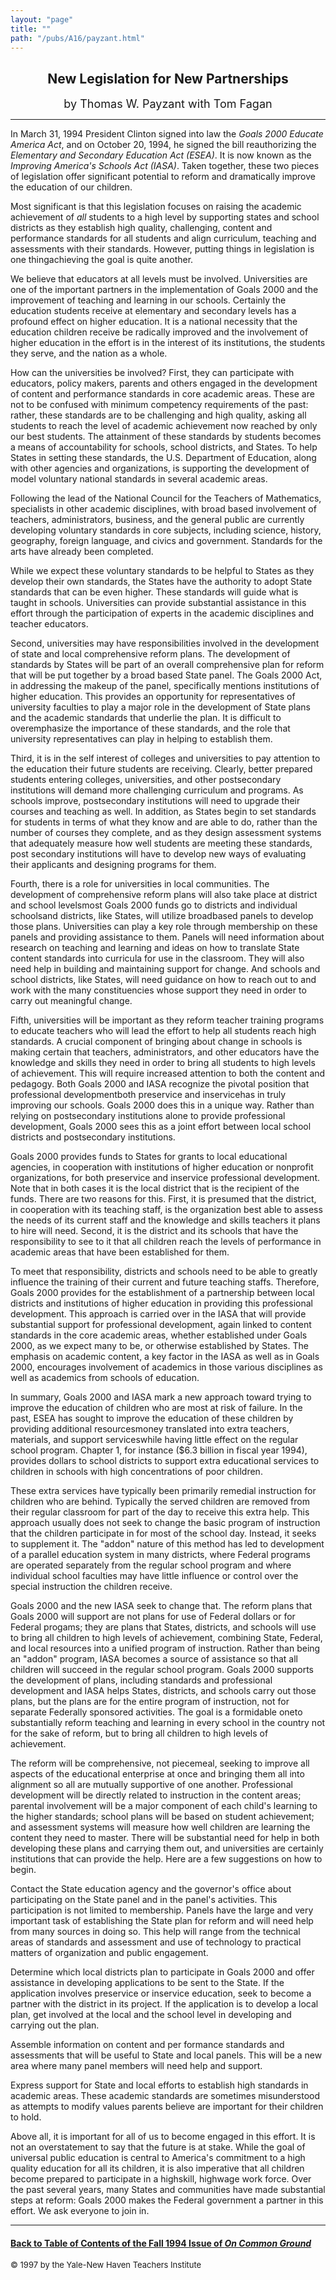 ```yaml
---
layout: "page"
title: ""
path: "/pubs/A16/payzant.html"
---
```

<main>
<center>
<h2>
New Legislation for New Partnerships</h2>
<p><font size="+1">by Thomas W. Payzant with Tom Fagan</font>
</p></center>
<hr/>
In March 31, 1994 President Clinton signed into law the <i>Goals 2000
Educate America Act</i>, and on October 20, 1994, he signed the bill
reauthorizing the <i>Elementary and Secondary Education Act (ESEA)</i>.
It is now known as the <i>Improving America's Schools Act (IASA)</i>.
Taken together, these two pieces of legislation offer significant
potential to reform and dramatically improve the education of our
children.
<p>
Most significant is that this legislation focuses on raising the  academic
achievement of <i>all</i> students to a high level by supporting  states
and school districts as they establish high quality, challenging,  content
and performance standards for all students and align  curriculum, teaching
and assessments with their standards.   However, putting things in
legislation is one thing­achieving the goal  is quite another.
</p><p>
We believe that educators at all levels must be involved.   Universities
are one of the important partners in the implementation  of Goals 2000 and
the improvement of teaching and learning in our  schools.  Certainly the
education students receive at elementary and  secondary levels has a
profound effect on higher education.  It is a  national necessity that the
education children receive be radically  improved and the involvement of
higher education in the effort is in  the interest of its institutions,
the students they serve, and the nation  as a whole.
</p><p>
How can the universities be involved?  First, they can participate  with
educators, policy makers, parents and others engaged in the  development
of content and performance standards in core academic  areas.  These are
not to be confused with minimum competency  requirements of the past:
rather, these standards are to be  challenging and high quality, asking
all students to reach the level of  academic achievement now reached by
only our best students.  The  attainment of these standards by students
becomes a means of  accountability for schools, school districts, and
States.  To help States  in setting these standards, the U.S. Department
of Education, along  with other agencies and organizations, is supporting
the development  of model voluntary national standards in several academic
areas.
</p><p>
Following the lead of the National Council for the Teachers of
Mathematics, specialists in other academic disciplines, with broad­
based involvement of teachers, administrators, business, and the  general
public are currently developing voluntary standards in core  subjects,
including science, history, geography, foreign language, and  civics and
government.  Standards for the arts have already been  completed.
</p><p>
While we expect these voluntary standards to be helpful to States as  they
develop their own standards, the States have the authority to  adopt State
standards that can be even higher.  These standards will  guide what is
taught in schools.  Universities can provide substantial  assistance in
this effort through the participation of experts in the  academic
disciplines and teacher educators.
</p><p>
Second, universities may have responsibilities involved in the
development of state and local comprehensive reform plans. The
development of standards by States will be part of an overall
comprehensive plan for reform that will be put together by a broad  based
State panel. The Goals 2000 Act, in addressing the makeup of  the panel,
specifically mentions institutions of higher education. This  provides an
opportunity for representatives of university faculties to  play a major
role in the development of State plans and the academic  standards that
underlie the plan. It is difficult to overemphasize the  importance of
these standards, and the role that university  representatives can play in
helping to establish them.
</p><p>
Third, it is in the self interest of colleges and universities to pay
attention to the education their future students are receiving. Clearly,
better prepared students entering colleges, universities, and other
post­secondary institutions will demand more challenging curriculum
and programs. As schools improve, post­secondary institutions will
need to upgrade their courses and teaching as well. In addition, as
States begin to set standards for students in terms of what they  know and
are able to do, rather than the number of courses they  complete, and as
they design assessment systems that adequately  measure how well students
are meeting these standards, post­ secondary institutions will have
to develop new ways of evaluating  their applicants and designing programs
for them.
</p><p>
Fourth, there is a role for universities in local communities. The
development of comprehensive reform plans will also take place at
district and school levels­most Goals 2000 funds go to districts and
individual schools­and districts, like States, will utilize
broad­based  panels to develop those plans. Universities can play a
key role  through membership on these panels and providing assistance to
them. Panels will need information about research on teaching and
learning and ideas on how to translate State content standards into
curricula for use in the classroom. They will also need help in  building
and maintaining support for change. And schools and school  districts,
like States, will need guidance on how to reach out to and  work with the
many constituencies whose support they need in  order to carry out
meaningful change.
</p><p>
Fifth, universities will be important as they reform teacher training
programs to educate teachers who will lead the effort to help all
students reach high standards. A crucial component of bringing about
change in schools is making certain that teachers, administrators, and
other educators have the knowledge and skills they need in order to  bring
all students to high levels of achievement. This will require  increased
attention to both the content and pedagogy.  Both Goals  2000 and IASA
recognize the pivotal position that professional  development­both
pre­service and in­service­has in truly improving  our
schools. Goals 2000 does this in a unique way. Rather than  relying on
post­secondary institutions alone to provide professional
development, Goals 2000 sees this as a joint effort between local  school
districts and post­secondary institutions.
</p><p>
Goals 2000 provides funds to States for grants to local educational
agencies, in cooperation with institutions of higher education or
nonprofit organizations, for both pre­service and in­service
professional development. Note that in both cases it is the local
district that is the recipient of the funds. There are two reasons for
this. First, it is presumed that the district, in cooperation with its
teaching staff, is the organization best able to assess the needs of its
current staff and the knowledge and skills teachers it plans to hire  will
need. Second, it is the district and its schools that have the
responsibility to see to it that all children reach the levels of
performance in academic areas that have been established for them.
</p><p>
To meet that responsibility, districts and schools need to be able to
greatly influence the training of their current and future teaching
staffs. Therefore, Goals 2000 provides for the establishment of a
partnership between local districts and institutions of higher  education
in providing this professional development. This approach  is carried over
in the IASA that will provide substantial support for  professional
development, again linked to content standards in the  core academic
areas, whether established under Goals 2000, as we  expect many to be, or
otherwise established by States. The emphasis  on academic content, a key
factor in the IASA as well as in Goals  2000, encourages involvement of
academics in those various  disciplines as well as academics from schools
of education.
</p><p>
In summary, Goals 2000 and IASA mark a new approach toward  trying to
improve the education of children who are most at risk of  failure. In the
past, ESEA has sought to improve the education of  these children by
providing additional resources­money translated  into extra teachers,
materials, and support services­while having  little effect on the
regular school program. Chapter 1, for instance  ($6.3 billion in fiscal
year 1994), provides dollars to school districts  to support extra
educational services to children in schools with high  concentrations of
poor children.
</p><p>
These extra services have typically been primarily remedial  instruction
for children who are behind. Typically the served  children are removed
from their regular classroom for part of the  day to receive this extra
help. This approach usually does not seek to  change the basic program of
instruction that the children participate  in for most of the school day.
Instead, it seeks to supplement it.  The  "add­on" nature of this
method has led to development of a parallel  education system in many
districts, where Federal programs are  operated separately from the
regular school program and where  individual school faculties may have
little influence or control over  the special instruction the children
receive.   
</p><p>
Goals 2000 and the new IASA seek to change that.  The reform plans  that
Goals 2000 will support are not plans for use of Federal dollars  or for
Federal progams; they are plans that States, districts, and  schools will
use to bring all children to high levels of achievement,  combining State,
Federal, and local resources into a unified program  of instruction.
Rather than being an "add­on" program, IASA  becomes a source of
assistance so that all children will succeed in the  regular school
program.  Goals 2000 supports the development of  plans, including
standards and professional development and  IASA  helps States, districts,
and schools carry out those plans, but the  plans are for the entire
program of instruction, not for separate  Federally sponsored activities.
The goal is a formidable one­to  substantially reform teaching and
learning in every school in the  country not for the sake of reform, but
to bring all children to high  levels of achievement.
</p><p>
The reform will be comprehensive, not piecemeal, seeking to  improve all
aspects of the educational enterprise at once and  bringing them all into
alignment so all are mutually supportive of  one another.  Professional
development will be directly related to  instruction in the content areas;
parental involvement will be a major  component of each child's learning
to the higher standards; school  plans will be based on student
achievement; and assessment systems  will measure how well children are
learning the content they need to  master.  There will be substantial need
for help in both developing  these plans and carrying them out, and
universities are certainly  institutions that can provide the help.  Here
are a few suggestions on  how to begin.
</p><p>
­Contact the State education agency and the governor's office about
participating on the State panel and in the panel's activities.  This
participation is not limited to membership.  Panels have the large  and
very important task of establishing the State plan for reform and  will
need help from many sources in doing so.  This help will range  from the
technical areas of standards and assessment and use of  technology to
practical matters of organization and public  engagement.
</p><p>
­Determine which local districts plan to participate in Goals 2000
and  offer assistance in developing applications to be sent to the State.
If  the application involves preservice or in­service education, seek
to  become a partner with the district in its project.  If the application
is  to develop a local plan, get involved at the local and the school
level  in developing and carrying out the plan.
</p><p>
­Assemble information on content and per­	formance standards
and assessments that will be useful to State and local panels.  This  will
be a new area where many panel members will need help and  support.
</p><p>
­Express support for State and local efforts to establish high
standards in academic areas.  These academic standards are  sometimes
misunderstood as attempts to modify values parents  believe are important
for their children to hold.
</p><p>
Above all, it is important for all of us to become engaged in this
effort.  It is not an overstatement to say that the future is at stake.
While the goal of universal public education is central to America's
commitment to a high quality education  for all its children, it is also
imperative that all children become prepared to participate in a
high­skill, high­wage work force.  Over the past several years,
many  States and communities have made substantial steps at reform:
Goals 2000 makes the Federal government a partner in this effort.   We ask
everyone to join in.
</p><hr/>
<h4><a href=".\">Back to
Table of Contents of the Fall 1994 Issue of <i>On Common
Ground</i></a>
</h4>
<font size="-1">© 1997 by the Yale-New Haven Teachers Institute
</font></main>